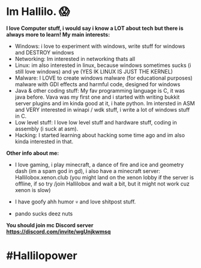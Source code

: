 # Im Hallilo. 😱
**I love Computer stuff, i would say i know a LOT about tech but there is always more to learn! My main interests:**

- Windows:
  i love to experiment with windows, write stuff for windows and DESTROY windows
- Networking:
  Im interested in networking thats all
- Linux:
  im also interested in linux, because windows sometimes sucks (i still love windows) and ye (YES IK LINUX IS JUST THE KERNEL)
- Malware:
  I LOVE to create windows malware (for educational purposes) malware with GDI effects and harmful code, designed for windows
- Java & other coding stuff:
  My fav programming language is C, it was java before. Vava was my first one and i started with writing bukkit server plugins and im kinda good at it, i hate python.
  Im intersted in ASM and VERY interested in winapi / wdk stuff, i write a lot of windows stuff in C.
- Low level stuff:
  I love low level stuff and hardware stuff, coding in assembly (i suck at asm).
- Hacking:
  I started learning about hacking some time ago and im also kinda interested in that.


**Other info about me:**
- I love gaming, i play minecraft, a dance of fire and ice and geometry dash (im a spam god in gd), i also have a minecraft server: Hallilobox.xenon.club (you might land on the xenon lobby if the server is offline, if so try /join Hallilobox and wait a bit, 
but it might not work cuz xenon is slow)

- I have goofy ahh humor 💀 and love shitpost stuff.

- pando sucks deez nuts

**You should join mc Discord server https://discord.com/invite/wgUnjkwmsq**


# #Hallilopower


<!---
Hallilogod/Hallilogod is a ✨ special ✨ repository because its `README.md` (this file) appears on your GitHub profile.
You can click the Preview link to take a look at your changes.
--->
